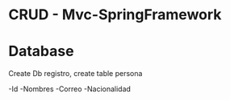 # CRUD - Mvc-SpringFramework

# Database

Create Db registro, create table persona

-Id
-Nombres
-Correo
-Nacionalidad

